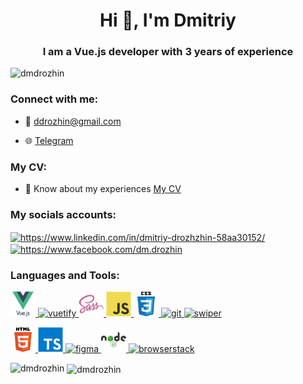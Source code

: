 <h1 align="center">Hi 👋, I'm Dmitriy</h1>
<h3 align="center">I am a Vue.js developer with 3 years of experience</h3>

<p align="left"> <img src="https://komarev.com/ghpvc/?username=dmdrozhin&label=Profile%20views&color=0e75b6&style=flat" alt="dmdrozhin" /> </p>

<!-- <p align="left"> <a href="https://github.com/ryo-ma/github-profile-trophy"><img src="https://github-profile-trophy.vercel.app/?username=dmdrozhin" alt="dmdrozhin" /></a> </p> -->

<h3 align="left">Connect with me:</h3>

- 📧 ddrozhin@gmail.com

<!-- 📧 **ddrozhin@gmail.com** -->

- 🌐 [Telegram](https://t.me/DDrozhin)

<h3 align="left">My CV:</h3>
  
- 📝 Know about my experiences [My CV](https://dmdrozhin.github.io/ddrzohin-cv/)

<!--- 🌱 I’m currently learning **nuxt** -->

<h3 align="left">My socials accounts:</h3>
<p align="left">
<a href="https://www.linkedin.com/in/dmitriy-drozhzhin-58aa30152/" target="blank"><img align="center" src="https://raw.githubusercontent.com/rahuldkjain/github-profile-readme-generator/master/src/images/icons/Social/linked-in-alt.svg" alt="https://www.linkedin.com/in/dmitriy-drozhzhin-58aa30152/" height="30" width="40" /></a>
<a href="https://fb.com/dm.drozhin" target="blank"><img align="center" src="https://raw.githubusercontent.com/rahuldkjain/github-profile-readme-generator/master/src/images/icons/Social/facebook.svg" alt="https://www.facebook.com/dm.drozhin" height="30" width="40" /></a>
</p>

<h3 align="left">Languages and Tools:</h3>
<p align="left"> 
  <a href="https://vuejs.org/" target="_blank" rel="noreferrer"> <img src="https://raw.githubusercontent.com/devicons/devicon/master/icons/vuejs/vuejs-original-wordmark.svg" alt="vuejs" width="40" height="40"/> </a>
  <a href="https://v2.vuetifyjs.com/en/" target="_blank" rel="noreferrer"> <img src="https://cdn.jsdelivr.net/gh/devicons/devicon@latest/icons/vuetify/vuetify-original.svg" alt="vuetify" width="40" height="40"/> </a>
  <a href="https://sass-lang.com" target="_blank" rel="noreferrer"> <img src="https://raw.githubusercontent.com/devicons/devicon/master/icons/sass/sass-original.svg" alt="sass" width="40" height="40"/> </a> 
  <a href="https://developer.mozilla.org/en-US/docs/Web/JavaScript" target="_blank" rel="noreferrer"> <img src="https://raw.githubusercontent.com/devicons/devicon/master/icons/javascript/javascript-original.svg" alt="javascript" width="40" height="40"/> 
  <a href="https://www.w3schools.com/css/" target="_blank" rel="noreferrer"> <img src="https://raw.githubusercontent.com/devicons/devicon/master/icons/css3/css3-original-wordmark.svg" alt="css3" width="40" height="40"/> </a> 
  <a href="https://git-scm.com/" target="_blank" rel="noreferrer"> <img src="https://cdn.jsdelivr.net/gh/devicons/devicon@latest/icons/git/git-original-wordmark.svg" alt="git" width="40" height="40"/> </a> 
  <a href="https://swiperjs.com/" target="_blank" rel="noreferrer"> <img src="https://cdn.jsdelivr.net/gh/devicons/devicon@latest/icons/swiper/swiper-original.svg" alt="swiper" width="40" height="40"/> </a> </p>
  <a href="https://www.w3.org/html/" target="_blank" rel="noreferrer"> <img src="https://raw.githubusercontent.com/devicons/devicon/master/icons/html5/html5-original-wordmark.svg" alt="html5" width="40" height="40"/> </a> 
  <a href="https://www.typescriptlang.org/" target="_blank" rel="noreferrer"> <img src="https://raw.githubusercontent.com/devicons/devicon/master/icons/typescript/typescript-original.svg" alt="typescript" width="40" height="40"/> </a> 
  <a href="https://www.figma.com/" target="_blank" rel="noreferrer"> <img src="https://www.vectorlogo.zone/logos/figma/figma-icon.svg" alt="figma" width="40" height="40"/> </a> 
  </a> <a href="https://nodejs.org" target="_blank" rel="noreferrer"> <img src="https://raw.githubusercontent.com/devicons/devicon/master/icons/nodejs/nodejs-original-wordmark.svg" alt="nodejs" width="40" height="40"/> </a> 
  <a href="https://www.browserstack.com/" target="_blank" rel="noreferrer"> <img src="https://cdn.jsdelivr.net/gh/devicons/devicon@latest/icons/browserstack/browserstack-original-wordmark.svg" alt="browserstack" width="40" height="40"/> </a> 

<p><img align="left" src="https://github-readme-stats.vercel.app/api/top-langs?username=dmdrozhin&show_icons=true&locale=en&layout=compact" alt="dmdrozhin" /></p>

<p>&nbsp;<img align="center" src="https://github-readme-stats.vercel.app/api?username=dmdrozhin&show_icons=true&locale=en" alt="dmdrozhin" /></p>
